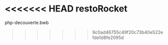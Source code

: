 <<<<<<< HEAD
restoRocket
=======
php-decouverte.bwb
>>>>>>> 9c0ad46755c49f20c73b40e522efde1d8fe2095d
